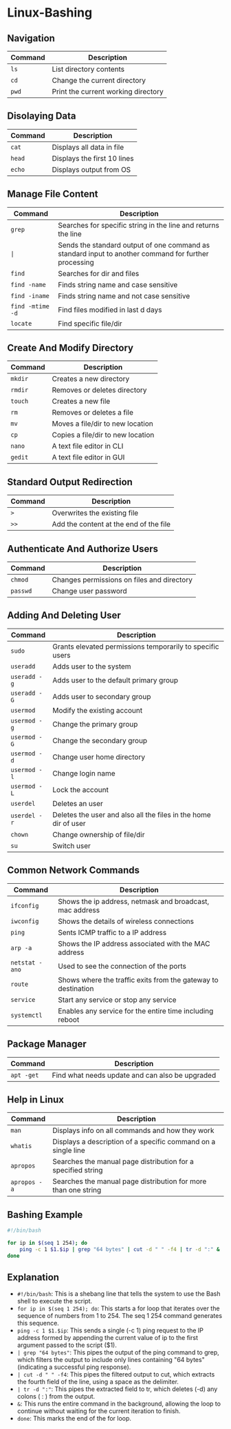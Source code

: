 # Linux-Bashing

## Navigation

| Command       | Description                        |
|---------------|------------------------------------|
| `ls`          | List directory contents            |
| `cd`          | Change the current directory       |
| `pwd`         | Print the current working directory|

## Disolaying Data

| Command       | Description                        |
|---------------|------------------------------------|
| `cat`         | Displays all data in file          |
| `head`        | Displays the first 10 lines        |
| `echo`        | Displays output from OS            |

## Manage File Content

| Command       | Description                        |
|---------------|------------------------------------|
| `grep`        | Searches for specific string in the line and returns the line          |
| `\|`        | Sends the standard output of one command as standard input to another command for further processing        |
| `find`        | Searches for dir and files        |
| `find -name`        | Finds string name and case sensitive        |
| `find -iname`        | Finds string name and not case sensitive       |
| `find -mtime -d`        | Find files modified in last d days        |
| `locate`        | Find specific file/dir        |

## Create And Modify Directory

| Command       | Description                        |
|---------------|------------------------------------|
| `mkdir`       | Creates a new directory            |
| `rmdir`       | Removes or deletes directory       |
| `touch`       | Creates a new file                 |
| `rm`          | Removes or deletes a file          |
| `mv`          | Moves a file/dir to new location   |
| `cp`          | Copies a file/dir to new location  |
| `nano`        | A text file editor in CLI          |
| `gedit`       | A text file editor in GUI          |

## Standard Output Redirection

| Command       | Description                             |
|---------------|-----------------------------------------|
| `>`           | Overwrites the existing file            |
| `>>`          | Add the content at the end of the file  |

## Authenticate And Authorize Users

| Command       | Description                             |
|---------------|-----------------------------------------|
| `chmod`       | Changes permissions on files and directory  |
| `passwd`       | Change user password  |

## Adding And Deleting User

| Command       | Description                             |
|---------------|-----------------------------------------|
| `sudo`           | Grants elevated permissions temporarily to specific users    |
| `useradd`          | Adds user to the system  |
| `useradd -g`          | Adds user to the default primary group  |
| `useradd -G`          | Adds user to secondary group  |
| `usermod`          | Modify the existing account  |
| `usermod -g`          | Change the primary group  |
| `usermod -G`          | Change the secondary group  |
| `usermod -d`          | Change user home directory  |
| `usermod -l`          | Change login name  |
| `usermod -L`          | Lock the account  |
| `userdel`          | Deletes an user  |
| `userdel -r`          | Deletes the user and also all the files in the home dir of user  |
| `chown`          | Change ownership of file/dir  |
| `su`          | Switch user  |

## Common Network Commands

| Command       | Description                             |
|---------------|-----------------------------------------|
| `ifconfig`           | Shows the ip address, netmask and broadcast, mac address            |
| `iwconfig`          | Shows the details of wireless connections  |
| `ping`          | Sents ICMP traffic to a IP address  |
| `arp -a`          | Shows the IP address associated with the MAC address  |
| `netstat -ano`          | Used to see the connection of the ports  |
| `route`          | Shows where the traffic exits from the gateway to destination  |
| `service`          | Start any service or stop any service  |
| `systemctl`          | Enables any service for the entire time including reboot  |

## Package Manager

| Command       | Description                             |
|---------------|-----------------------------------------|
| `apt -get`           | Find what needs update and can also be upgraded           |

## Help in Linux

| Command       | Description                             |
|---------------|-----------------------------------------|
| `man`           | Displays info on all commands and how they work            |
| `whatis`          | Displays a description of a specific command on a single line  |
| `apropos`          | Searches the manual page distribution for a specified string  |
| `apropos -a`          | Searches the manual page distribution for more than one string  |

## Bashing Example
```bash
#!/bin/bash

for ip in $(seq 1 254); do
    ping -c 1 $1.$ip | grep "64 bytes" | cut -d " " -f4 | tr -d ":" &
done

```
## Explanation

- `#!/bin/bash`: This is a shebang line that tells the system to use the Bash shell to execute the script.
- `for ip in $(seq 1 254); do`: This starts a for loop that iterates over the sequence of numbers from 1 to 254. The seq 1 254 command generates this sequence.
- `ping -c 1 $1.$ip`: This sends a single (-c 1) ping request to the IP address formed by appending the current value of ip to the first argument passed to the script ($1).
- `| grep "64 bytes"`: This pipes the output of the ping command to grep, which filters the output to include only lines containing "64 bytes" (indicating a successful ping response).
- `| cut -d " " -f4`: This pipes the filtered output to cut, which extracts the fourth field of the line, using a space as the delimiter.
- `| tr -d ":"`: This pipes the extracted field to tr, which deletes (-d) any colons ( : ) from the output.
- `&`: This runs the entire command in the background, allowing the loop to continue without waiting for the current iteration to finish.
- `done`: This marks the end of the for loop.